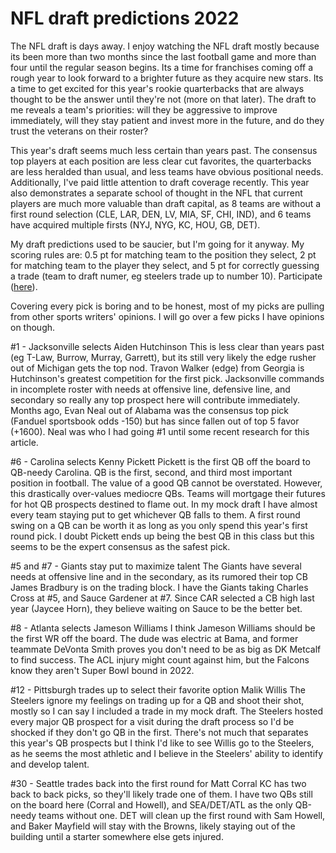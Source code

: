 # NFL draft predictions 2022

The NFL draft is days away. I enjoy watching the NFL draft mostly because its been more than two months since the last football game and more than four until the regular season begins. Its a time for franchises coming off a rough year to look forward to a brighter future as they acquire new stars. Its a time to get excited for this year's rookie quarterbacks that are always thought to be the answer until they're not (more on that later). The draft to me reveals a team's priorities: will they be aggressive to improve immediately, will they stay patient and invest more in the future, and do they trust the veterans on their roster?

This year's draft seems much less certain than years past. The consensus top players at each position are less clear cut favorites, the quarterbacks are less heralded than usual, and less teams have obvious positional needs. Additionally, I've paid little attention to draft coverage recently. This year also demonstrates a separate school of thought in the NFL that current players are much more valuable than draft capital, as 8 teams are without a first round selection (CLE, LAR, DEN, LV, MIA, SF, CHI, IND), and 6 teams have acquired multiple firsts (NYJ, NYG, KC, HOU, GB, DET).

My draft predictions used to be saucier, but I'm going for it anyway. My scoring rules are: 0.5 pt for matching team to the position they select, 2 pt for matching team to the player they select, and 5 pt for correctly guessing a trade (team to draft numer, eg steelers trade up to number 10). Participate ([here](https://docs.google.com/spreadsheets/d/1mvG67coSHav24rJMHiw1fppsg7wQh3n7l2M3Ft4TXx8/edit?usp=sharing)).

Covering every pick is boring and to be honest, most of my picks are pulling from other sports writers' opinions. I will go over a few picks I have opinions on though.

#1 - Jacksonville selects Aiden Hutchinson
This is less clear than years past (eg T-Law, Burrow, Murray, Garrett), but its still very likely the edge rusher out of Michigan gets the top nod. Travon Walker (edge) from Georgia is Hutchinson's greatest competition for the first pick. Jacksonville commands in incomplete roster with needs at offensive line, defensive line, and secondary so really any top prospect here will contribute immediately. Months ago, Evan Neal out of Alabama was the consensus top pick (Fanduel sportsbook odds -150) but has since fallen out of top 5 favor (+1600). Neal was who I had going #1 until some recent research for this article.

#6 - Carolina selects Kenny Pickett
Pickett is the first QB off the board to QB-needy Carolina. QB is the first, second, and third most important position in football. The value of a good QB cannot be overstated. However, this drastically over-values mediocre QBs. Teams will mortgage their futures for hot QB prospects destined to flame out. In my mock draft I have almost every team staying put to get whichever QB falls to them. A first round swing on a QB can be worth it as long as you only spend this year's first round pick. I doubt Pickett ends up being the best QB in this class but this seems to be the expert consensus as the safest pick.

#5 and #7 - Giants stay put to maximize talent
The Giants have several needs at offensive line and in the secondary, as its rumored their top CB James Bradbury is on the trading block. I have the Giants taking Charles Cross at #5, and Sauce Gardener at #7. Since CAR selected a CB high last year (Jaycee Horn), they believe waiting on Sauce to be the better bet.

#8 - Atlanta selects Jameson Williams
I think Jameson Williams should be the first WR off the board. The dude was electric at Bama, and former teammate DeVonta Smith proves you don't need to be as big as DK Metcalf to find success. The ACL injury might count against him, but the Falcons know they aren't Super Bowl bound in 2022.

#12 - Pittsburgh trades up to select their favorite option Malik Willis
The Steelers ignore my feelings on trading up for a QB and shoot their shot, mostly so I can say I included a trade in my mock draft. The Steelers hosted every major QB prospect for a visit during the draft process so I'd be shocked if they don't go QB in the first. There's not much that separates this year's QB prospects but I think I'd like to see Willis go to the Steelers, as he seems the most athletic and I believe in the Steelers' ability to identify and develop talent.

#30 - Seattle trades back into the first round for Matt Corral
KC has two back to back picks, so they'll likely trade one of them. I have two QBs still on the board here (Corral and Howell), and SEA/DET/ATL as the only QB-needy teams without one. DET will clean up the first round with Sam Howell, and Baker Mayfield will stay with the Browns, likely staying out of the building until a starter somewhere else gets injured.

